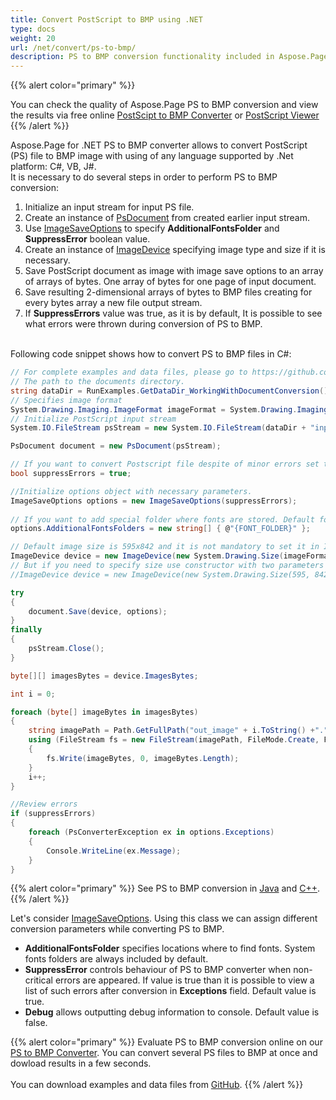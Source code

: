 ```yaml
---
title: Convert PostScript to BMP using .NET
type: docs
weight: 20
url: /net/convert/ps-to-bmp/
description: PS to BMP conversion functionality included in Aspose.Page API solution for .NET is explained and illustrated with the code snippets here.
---
```


{{% alert color="primary" %}} 

You can check the quality of Aspose.Page PS to BMP conversion and view the results via free online <a nofollow href="https://products.aspose.app/page/conversion/ps-to-bmp">PostScipt to BMP Converter</a>
or <a nofollow href="https://products.aspose.app/page/viewer/ps">PostScript Viewer</a> {{% /alert %}} 

Aspose.Page for .NET PS to BMP converter allows to convert PostScript (PS) file to BMP image with using of any language supported by .Net platform: C#, VB, J#.
<br>It is necessary to do several steps in order to perform PS to BMP conversion:
1. Initialize an input stream for input PS file.
2. Create an instance of [PsDocument](https://apireference.aspose.com/page/net/aspose.page.eps/psdocument) from created earlier input stream.
4. Use [ImageSaveOptions](https://apireference.aspose.com/page/net/aspose.page.eps.device/imagesaveoptions) to specify **AdditionalFontsFolder** and **SuppressError** boolean value.
5. Create an instance of [ImageDevice](https://apireference.aspose.com/page/net/aspose.page.eps.device/imagedevice) specifying image type and size if it is necessary.
6. Save PostScript document as image with image save options to an array of arrays of bytes. One array of bytes for one page of input document.
7. Save resulting 2-dimensional arrays of bytes to BMP files creating for every bytes array a new file output stream.
8. If **SuppressErrors** value was true, as it is by default, It is possible to see what errors were thrown during conversion of PS to BMP.

<br>Following code snippet shows how to convert PS to BMP files in C#:
<br>
```C#
// For complete examples and data files, please go to https://github.com/aspose-page/Aspose.Page-for-.NET
// The path to the documents directory.
string dataDir = RunExamples.GetDataDir_WorkingWithDocumentConversion();
// Specifies image format
System.Drawing.Imaging.ImageFormat imageFormat = System.Drawing.Imaging.ImageFormat.Bmp;
// Initialize PostScript input stream
System.IO.FileStream psStream = new System.IO.FileStream(dataDir + "inputForImage.ps", System.IO.FileMode.Open, System.IO.FileAccess.Read);

PsDocument document = new PsDocument(psStream);

// If you want to convert Postscript file despite of minor errors set this flag
bool suppressErrors = true;

//Initialize options object with necessary parameters.
ImageSaveOptions options = new ImageSaveOptions(suppressErrors);
            
// If you want to add special folder where fonts are stored. Default fonts folder in OS is always included.
options.AdditionalFontsFolders = new string[] { @"{FONT_FOLDER}" };

// Default image size is 595x842 and it is not mandatory to set it in ImageDevice
ImageDevice device = new ImageDevice(new System.Drawing.Size(imageFormat);
// But if you need to specify size use constructor with two parameters
//ImageDevice device = new ImageDevice(new System.Drawing.Size(595, 842), imageFormat);

try
{
    document.Save(device, options);
}
finally
{
    psStream.Close();
}

byte[][] imagesBytes = device.ImagesBytes;

int i = 0;

foreach (byte[] imageBytes in imagesBytes)
{
    string imagePath = Path.GetFullPath("out_image" + i.ToString() +"." + imageFormat.ToString().ToLower());
    using (FileStream fs = new FileStream(imagePath, FileMode.Create, FileAccess.Write))
    {
        fs.Write(imageBytes, 0, imageBytes.Length);
    }
    i++;
}

//Review errors
if (suppressErrors)
{
    foreach (PsConverterException ex in options.Exceptions)
    {
        Console.WriteLine(ex.Message);
    }
}
```
{{% alert color="primary" %}}
See PS to BMP conversion in [Java](/page/java/convert/ps-to-bmp/) and [C++](/page/cpp/convert/ps-to-bmp/).
{{% /alert %}}

Let's consider [ImageSaveOptions](https://apireference.aspose.com/page/net/aspose.page.eps.device/imagesaveoptions). Using this class we can assign different conversion parameters while converting PS to BMP.
<br>
- **AdditionalFontsFolder** specifies locations where to find fonts. System fonts folders are always included by default.
- **SuppressError** controls behaviour of PS to BMP converter when non-critical errors are appeared. If value is true than it is possible to view a list of such errors after conversion in **Exceptions** field. Default value is true.
- **Debug** allows outputting debug information to console. Default value is false.

{{% alert color="primary" %}}
Evaluate PS to BMP conversion online on our <a nofollow href="https://products.aspose.app/page/conversion/ps-to-bmp">PS to BMP Converter</a>. You can convert several PS files to BMP at once and dowload results in a few seconds.
<br>
<br>
You can download examples and data files from [GitHub](https://github.com/aspose-page/Aspose.Page-for-.NET). {{% /alert %}} 